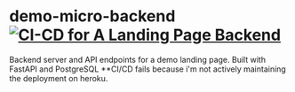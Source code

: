 # demo-micro-backend [![CI-CD for A Landing Page Backend](https://github.com/buabaj/mande-micro-backend/actions/workflows/python-app.yml/badge.svg)](https://github.com/buabaj/mande-micro-backend/actions/workflows/python-app.yml)
Backend server and API endpoints for a demo landing page. Built with FastAPI and PostgreSQL
**CI/CD fails because i'm not actively maintaining the deployment on heroku.
